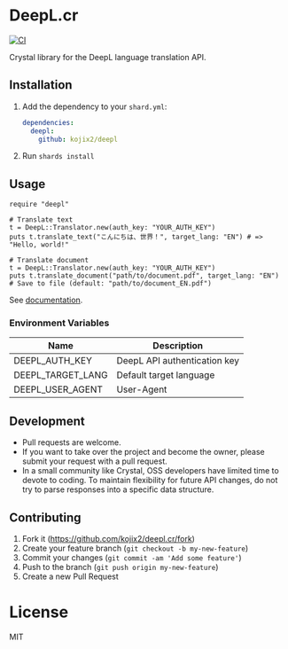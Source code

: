 # DeepL.cr

[![CI](https://github.com/kojix2/deepl.cr/actions/workflows/ci.yml/badge.svg)](https://github.com/kojix2/deepl.cr/actions/workflows/ci.yml)

Crystal library for the DeepL language translation API.

## Installation

1. Add the dependency to your `shard.yml`:

   ```yaml
   dependencies:
     deepl:
       github: kojix2/deepl
   ```

2. Run `shards install`

## Usage

```crystal
require "deepl"

# Translate text
t = DeepL::Translator.new(auth_key: "YOUR_AUTH_KEY")
puts t.translate_text("こんにちは、世界！", target_lang: "EN") # => "Hello, world!"

# Translate document
t = DeepL::Translator.new(auth_key: "YOUR_AUTH_KEY")
puts t.translate_document("path/to/document.pdf", target_lang: "EN")
# Save to file (default: "path/to/document_EN.pdf")
```

See [documentation](https://kojix2.github.io/deepl.cr/).

### Environment Variables

| Name              | Description                  |
| ----------------- | ---------------------------- |
| DEEPL_AUTH_KEY    | DeepL API authentication key |
| DEEPL_TARGET_LANG | Default target language      |
| DEEPL_USER_AGENT  | User-Agent                   |

## Development

- Pull requests are welcome.
- If you want to take over the project and become the owner, please submit your request with a pull request.
- In a small community like Crystal, OSS developers have limited time to devote to coding. To maintain flexibility for future API changes, do not try to parse responses into a specific data structure.

## Contributing

1. Fork it (<https://github.com/kojix2/deepl.cr/fork>)
2. Create your feature branch (`git checkout -b my-new-feature`)
3. Commit your changes (`git commit -am 'Add some feature'`)
4. Push to the branch (`git push origin my-new-feature`)
5. Create a new Pull Request

# License

MIT
